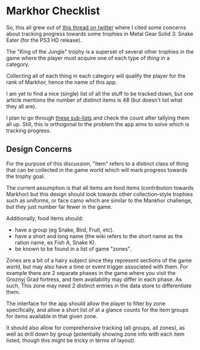 # Markhor Checklist

So, this all grew out of 
[this thread on twitter](https://twitter.com/theomn/status/894434075854872578)
where I cited some concerns about tracking progress towards some trophies in 
Metal Gear Solid 3: Snake Eater (for the PS3 HD release).

The "King of the Jungle" trophy is a superset of several other trophies in the
game where the player must acquire one of each type of _thing_ in a category.

Collecting all of each thing in each category will qualify the player for the 
rank of Markhor, hence the name of this app.

I am yet to find a nice (single) list of all the stuff to be tracked down, but 
one article mentions the number of distinct items is 48 (but doesn't list what
they all are).

I plan to go through 
[these sub-lists](http://metalgear.wikia.com/wiki/Food_(Metal_Gear_Solid_3)) 
and check the count after tallying them all up. Still, this is orthogonal to 
the problem the app aims to solve which is tracking progress.

## Design Concerns

For the purpose of this discussion, "item" refers to a distinct class of thing 
that can be collected in the game world which will mark progress towards the 
trophy goal.

The current assumption is that all items are food items (contribution towards 
Markhor) but this design should look towards other collection-style trophies
such as uniforms, or face camo which are similar to the Mankhor challenge, but
they just number far fewer in the game.

Additionally, food items should: 

* have a group (eg Snake, Bird, Fruit, etc).
* have a short and long name (the wiki refers to the short name as the ration 
  name, ex Fish A, Snake K).
* be known to be found in a list of game "zones".

Zones are a bit of a hairy subject since they represent sections of the game 
world, but may also have a time or event trigger associated with them. For 
example there are 2 separate phases in the game where you visit the 
Groznyj Grad fortress, and item availability may differ in each phase. As such,
This zone may need 2 distinct entries in the data store to differentiate them.

The interface for the app should allow the player to filter by zone
specifically, and allow a short list of at a glance counts for the item groups
for items available in that given zone. 

It should also allow for comprehensive tracking (all groups, all zones), as 
well as drill down by group (potentially showing zone info with each item 
listed, though this might be tricky in terms of layout).
